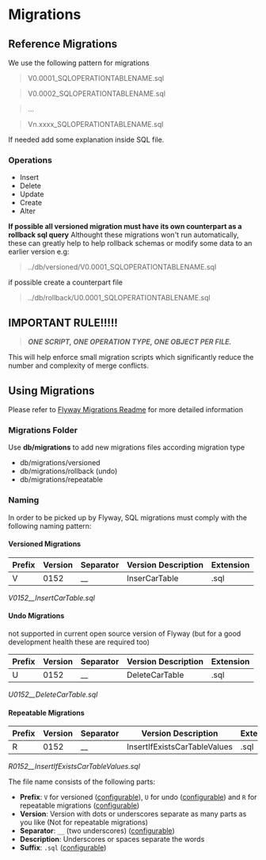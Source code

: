 
# Migrations
## Reference Migrations

We use the following pattern for migrations

>V0.0001_SQLOPERATIONTABLENAME.sql

>V0.0002_SQLOPERATIONTABLENAME.sql

>...

>Vn.xxxx_SQLOPERATIONTABLENAME.sql

If needed add some explanation inside SQL file.

### Operations

* Insert
* Delete
* Update
* Create
* Alter

**If possible all versioned migration must have its own counterpart as a rollback sql query**
Althought these migrations won't run automatically, these can greatly help to help rollback schemas or modify some data to 
an earlier version e.g:

>../db/versioned/V0.0001_SQLOPERATIONTABLENAME.sql

if possible create a counterpart file

>../db/rollback/U0.0001_SQLOPERATIONTABLENAME.sql

## **IMPORTANT RULE!!!!!**

>***ONE SCRIPT, ONE OPERATION TYPE, ONE OBJECT PER FILE.***

This will help enforce small migration scripts which significantly reduce the number and complexity of merge conflicts.

## Using Migrations

Please refer to [Flyway Migrations Readme]([https://flywaydb.org/documentation/migrations](https://flywaydb.org/documentation/migrations)) for more detailed information

### Migrations Folder

Use **db/migrations** to add new migrations files according migration type
 - db/migrations/versioned 
 - db/migrations/rollback (undo)
 - db/migrations/repeatable

### Naming
In order to be picked up by Flyway, SQL migrations must comply with the following naming pattern:
#### Versioned Migrations

|Prefix |Version|Separator|Version Description|Extension|
|---|---|---|---|---|
|V|0152|__|InserCarTable|.sql|

*V0152__InsertCarTable.sql*

#### Undo Migrations
not supported in current open source version of Flyway (but for a good development health these are required too)

|Prefix |Version|Separator|Version Description|Extension|
|---|---|---|---|---|
|U|0152|__|DeleteCarTable|.sql|

*U0152__DeleteCarTable.sql*

#### Repeatable Migrations

|Prefix |Version|Separator|Version Description|Extension|
|---|---|---|---|---|
|R|0152|__|InsertIfExistsCarTableValues|.sql|

*R0152__InsertIfExistsCarTableValues.sql*

The file name consists of the following parts:

-   **Prefix**:  `V`  for versioned ([configurable](https://flywaydb.org/documentation/commandline/migrate#sqlMigrationPrefix)),  `U`  for undo ([configurable](https://flywaydb.org/documentation/commandline/migrate#undoSqlMigrationPrefix)) and  `R`  for repeatable migrations ([configurable](https://flywaydb.org/documentation/commandline/migrate#repeatableSqlMigrationPrefix))
-   **Version**: Version with dots or underscores separate as many parts as you like (Not for repeatable migrations)
-   **Separator**:  `__`  (two underscores) ([configurable](https://flywaydb.org/documentation/commandline/migrate#sqlMigrationSeparator))
-   **Description**: Underscores or spaces separate the words
-   **Suffix**:  `.sql`  ([configurable](https://flywaydb.org/documentation/commandline/migrate#sqlMigrationSuffixes))